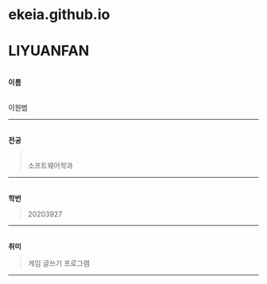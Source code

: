 # ekeia.github.io
# LIYUANFAN

<br/>**이름**</br>

<br/>이원범</br>

---

<br/>**전공**</br>
></br>소프트웨어학과<br/>

---

<br/>**학번**</br>
>20203927
---

<br/>**취미**</br>
>게임 글쓰기 프로그램

---
